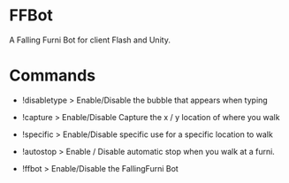 # FFBot
A Falling Furni Bot for client Flash and Unity.

# Commands

* !disabletype > Enable/Disable the bubble that appears when typing

* !capture > Enable/Disable Capture the x / y location of where you walk

* !specific > Enable/Disable specific use for a specific location to walk

* !autostop > Enable / Disable automatic stop when you walk at a furni.

* !ffbot > Enable/Disable the FallingFurni Bot

